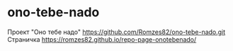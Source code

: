 # ono-tebe-nado
Проект "Оно тебе надо"
https://github.com/Romzes82/ono-tebe-nado.git
Страничка
https://romzes82.github.io/repo-page-onotebenado/
